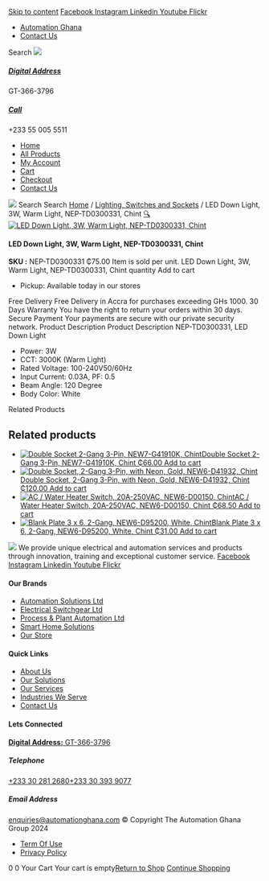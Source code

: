 [Skip to content](https://store.automationghana.com/product/led-down-light-nep-td0300331-chint/#content)
[ Facebook ](https://www.facebook.com/automationgh/) [ Instagram ](https://www.instagram.com/automationgh/) [ Linkedin ](https://www.linkedin.com/company/the-automation-ghana-limited/) [ Youtube ](https://www.youtube.com/channel/UCurrRDUSm5oIW39VXjn1u0w) [ Flickr ](https://www.flickr.com/photos/181794037@N07/)
  * [ Automation Ghana ](https://automationghana.com)
  * [ Contact Us ](https://store.automationghana.com/contact/)


Search
[ ![](https://store.automationghana.com/wp-content/uploads/2024/04/Website-TAGG-Logo-BLUE.png) ](https://store.automationghana.com/)
[ ](https://maps.app.goo.gl/m4xeaagWCNbLk4jM6)
#####  [ Digital Address ](https://maps.app.goo.gl/m4xeaagWCNbLk4jM6)
GT-366-3796 
[ ](tel:+233550055511)
#####  [ Call ](tel:+233550055511)
+233 55 005 5511 
  * [Home](https://store.automationghana.com/)
  * [All Products](https://store.automationghana.com/shop/)
  * [My Account](https://store.automationghana.com/my-account/)
  * [Cart](https://store.automationghana.com/cart/)
  * [Checkout](https://store.automationghana.com/checkout/)
  * [Contact Us](https://store.automationghana.com/contact/)


[![](https://store.automationghana.com/wp-content/uploads/2024/04/AutomationGhana_logo_white.png)](https://store.automationghana.com)
Search
Search
[Home](https://store.automationghana.com) / [Lighting, Switches and Sockets](https://store.automationghana.com/product-category/lighting-switches-and-sockets/) / LED Down Light, 3W, Warm Light, NEP-TD0300331, Chint
[🔍](https://store.automationghana.com/product/led-down-light-nep-td0300331-chint/)
[![LED Down Light, 3W, Warm Light, NEP-TD0300331, Chint](https://store.automationghana.com/wp-content/uploads/2019/11/Downlight-3.jpg)](https://store.automationghana.com/wp-content/uploads/2019/11/Downlight-3.jpg)
####  LED Down Light, 3W, Warm Light, NEP-TD0300331, Chint 
**SKU :** NEP-TD0300331 
₵75.00
Item is sold per unit.
LED Down Light, 3W, Warm Light, NEP-TD0300331, Chint quantity
Add to cart
  * Pickup: Available today in our stores


Free Delivery 
Free Delivery in Accra for purchases exceeding GHs 1000. 
30 Days Warranty 
You have the right to return your orders within 30 days. 
Secure Payment 
Your payments are secure with our private security network. 
Product Description
Product Description
NEP-TD0300331, LED Down Light 
  * Power: 3W
  * CCT: 3000K (Warm Light)
  * Rated Voltage: 100-240V50/60Hz
  * Input Current: 0.03A, PF: 0.5
  * Beam Angle: 120 Degree
  * Body Color: White


Related Products 
## Related products
  * [![Double Socket 2-Gang 3-Pin, NEW7-G41910K, Chint](https://store.automationghana.com/wp-content/uploads/2020/04/SOCKET-2-300x300.jpg)Double Socket 2-Gang 3-Pin, NEW7-G41910K, Chint ₵66.00 ](https://store.automationghana.com/product/double-socket-new7-g41910k-chint/)
[Add to cart](https://store.automationghana.com/product/led-down-light-nep-td0300331-chint/?add-to-cart=1540)
  * [![Double Socket, 2-Gang 3-Pin, with Neon, Gold, NEW6-D41932, Chint](https://store.automationghana.com/wp-content/uploads/2020/04/SOCKET-3-300x300.jpg)Double Socket, 2-Gang 3-Pin, with Neon, Gold, NEW6-D41932, Chint ₵120.00 ](https://store.automationghana.com/product/double-socket-new6-d41932-chint/)
[Add to cart](https://store.automationghana.com/product/led-down-light-nep-td0300331-chint/?add-to-cart=1508)
  * [![AC / Water Heater Switch, 20A-250VAC, NEW6-D00150, Chint](https://store.automationghana.com/wp-content/uploads/2020/04/ac-water-heater-300x300.jpg)AC / Water Heater Switch, 20A-250VAC, NEW6-D00150, Chint ₵68.50 ](https://store.automationghana.com/product/ac-water-heater-switch-new6-d00150-chint/)
[Add to cart](https://store.automationghana.com/product/led-down-light-nep-td0300331-chint/?add-to-cart=1502)
  * [![Blank Plate 3 x 6, 2-Gang, NEW6-D95200, White, Chint](https://store.automationghana.com/wp-content/uploads/2020/04/Blank-Plate-NEW6-D95200-Chint-300x300.jpg)Blank Plate 3 x 6, 2-Gang, NEW6-D95200, White, Chint ₵31.00 ](https://store.automationghana.com/product/blank-plate-new6-d95200-chint/)
[Add to cart](https://store.automationghana.com/product/led-down-light-nep-td0300331-chint/?add-to-cart=1503)


![](https://store.automationghana.com/wp-content/uploads/2024/04/AutomationGhana_logo_white.png)
We provide unique electrical and automation services and products through innovation, training and exceptional customer service.
[ Facebook ](https://www.facebook.com/automationgh/) [ Instagram ](https://www.instagram.com/automationgh/) [ Linkedin ](https://www.linkedin.com/company/the-automation-ghana-limited/) [ Youtube ](https://www.youtube.com/channel/UCurrRDUSm5oIW39VXjn1u0w) [ Flickr ](https://www.flickr.com/photos/181794037@N07/)
#### Our Brands
  * [ Automation Solutions Ltd ](https://store.automationghana.com/product/led-down-light-nep-td0300331-chint/)
  * [ Electrical Switchgear Ltd ](https://store.automationghana.com/product/led-down-light-nep-td0300331-chint/)
  * [ Process & Plant Automation Ltd ](https://store.automationghana.com/product/led-down-light-nep-td0300331-chint/)
  * [ Smart Home Solutions ](https://store.automationghana.com/product/led-down-light-nep-td0300331-chint/)
  * [ Our Store ](https://store.automationghana.com/product/led-down-light-nep-td0300331-chint/)


#### Quick Links
  * [ About Us ](https://store.automationghana.com/product/led-down-light-nep-td0300331-chint/)
  * [ Our Solutions ](https://store.automationghana.com/product/led-down-light-nep-td0300331-chint/)
  * [ Our Services ](https://store.automationghana.com/product/led-down-light-nep-td0300331-chint/)
  * [ Industries We Serve ](https://store.automationghana.com/product/led-down-light-nep-td0300331-chint/)
  * [ Contact Us ](https://store.automationghana.com/product/led-down-light-nep-td0300331-chint/)


#### Lets Connected
[**Digital Address:** GT-366-3796](https://maps.app.goo.gl/m4xeaagWCNbLk4jM6)
#####  Telephone 
[ +233 30 281 2680](tel:+233302812680)[+233 30 393 9077](https://store.automationghana.com/product/led-down-light-nep-td0300331-chint/+233303939077)
#####  Email Address 
enquiries@automationghana.com 
© Copyright The Automation Ghana Group 2024
  * [ Term Of Use ](https://store.automationghana.com/product/led-down-light-nep-td0300331-chint/)
  * [ Privacy Policy ](https://store.automationghana.com/product/led-down-light-nep-td0300331-chint/)


0
0
Your Cart
Your cart is empty[Return to Shop](https://store.automationghana.com/shop/)
[Continue Shopping](https://store.automationghana.com/product/led-down-light-nep-td0300331-chint/)
